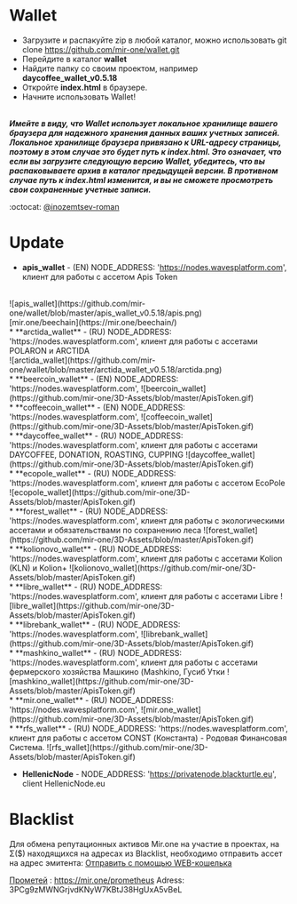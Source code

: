 # Wallet

* Загрузите и распакуйте zip в любой каталог, можно использовать git clone https://github.com/mir-one/wallet.git </br>
* Перейдите в каталог **wallet**</br>
* Найдите папку со своим проектом, например **daycoffee_wallet_v0.5.18**</br>
* Откройте **index.html** в браузере.</br>
* Начните использовать Wallet!
</br></br>

**_Имейте в виду, что Wallet использует локальное хранилище вашего браузера для надежного хранения данных ваших учетных записей. Локальное хранилище браузера привязано к URL-адресу страницы, поэтому в этом случае это будет путь к index.html. Это означает, что если вы загрузите следующую версию Wallet, убедитесь, что вы распаковываете архив в каталог предыдущей версии. В противном случае путь к index.html изменится, и вы не сможете просмотреть свои сохраненные учетные записи._**

:octocat: [@inozemtsev-roman](https://github.com/inozemtsev-roman)

# Update

* **apis_wallet** - (EN) NODE_ADDRESS: 'https://nodes.wavesplatform.com', клиент для работы с ассетом Apis Token
</br>
![apis_wallet](https://github.com/mir-one/wallet/blob/master/apis_wallet_v0.5.18/apis.png)
</br>
[mir.one/beechain](https://mir.one/beechain/)
</br>
* **arctida_wallet** - (RU) NODE_ADDRESS: 'https://nodes.wavesplatform.com', клиент для работы с ассетами POLARON и ARCTIDA
</br>
![arctida_wallet](https://github.com/mir-one/wallet/blob/master/arctida_wallet_v0.5.18/arctida.png)
</br>
* **beercoin_wallet** - (EN) NODE_ADDRESS: 'https://nodes.wavesplatform.com',
![beercoin_wallet](https://github.com/mir-one/3D-Assets/blob/master/ApisToken.gif)
</br>
* **coffeecoin_wallet** - (EN) NODE_ADDRESS: 'https://nodes.wavesplatform.com',
![coffeecoin_wallet](https://github.com/mir-one/3D-Assets/blob/master/ApisToken.gif)
</br>
* **daycoffee_wallet** - (RU) NODE_ADDRESS: 'https://nodes.wavesplatform.com', клиент для работы с ассетами DAYCOFFEE, DONATION, ROASTING, CUPPING
![daycoffee_wallet](https://github.com/mir-one/3D-Assets/blob/master/ApisToken.gif)
</br>
* **ecopole_wallet** - (RU) NODE_ADDRESS: 'https://nodes.wavesplatform.com', клиент для работы с ассетом EcoPole
![ecopole_wallet](https://github.com/mir-one/3D-Assets/blob/master/ApisToken.gif)
</br>
* **forest_wallet** - (RU) NODE_ADDRESS: 'https://nodes.wavesplatform.com', клиент для работы с экологическими ассетами и обязательствами по сохранению леса
![forest_wallet](https://github.com/mir-one/3D-Assets/blob/master/ApisToken.gif)
</br>
* **kolionovo_wallet** - (RU) NODE_ADDRESS: 'https://nodes.wavesplatform.com', клиент для работы с ассетами Kolion (KLN) и Kolion+
![kolionovo_wallet](https://github.com/mir-one/3D-Assets/blob/master/ApisToken.gif)
</br>
* **libre_wallet** - (RU) NODE_ADDRESS: 'https://nodes.wavesplatform.com', клиент для работы с ассетами Libre
![libre_wallet](https://github.com/mir-one/3D-Assets/blob/master/ApisToken.gif)
</br>
* **librebank_wallet** - (RU) NODE_ADDRESS: 'https://nodes.wavesplatform.com',
![librebank_wallet](https://github.com/mir-one/3D-Assets/blob/master/ApisToken.gif)
</br>
* **mashkino_wallet** - (RU) NODE_ADDRESS: 'https://nodes.wavesplatform.com', клиент для работы с ассетами фермерского хозяйства Машкино (Mashkino, Гусиб Утки
![mashkino_wallet](https://github.com/mir-one/3D-Assets/blob/master/ApisToken.gif)
</br>
* **mir.one_wallet** - (RU) NODE_ADDRESS: 'https://nodes.wavesplatform.com',
![mir.one_wallet](https://github.com/mir-one/3D-Assets/blob/master/ApisToken.gif)
</br>
* **rfs_wallet** - (RU) NODE_ADDRESS: 'https://nodes.wavesplatform.com', клиент для работы с ассетом CONST (Константа) - Родовая Финансовая Система.
![rfs_wallet](https://github.com/mir-one/3D-Assets/blob/master/ApisToken.gif)
</br>

* **HellenicNode** - NODE_ADDRESS: 'https://privatenode.blackturtle.eu', client HellenicNode.eu

# Blacklist
Для обмена репутационных активов Mir.one на участие в проектах, на Σ($) находящихся на адресах из Blacklist, необходимо отправить ассет на адрес эмитента:
[Отправить с помощью WEB-кошелька](https://beta.wavesplatform.com/#send/BfcSWA26FpztiKwkhAWjpiqXpRwzUWahDfpF88gHp469?recipient=3P3rsEiJ9eseL9xivuSPsxS3UJL5fzagyEw&amount=20000000.00000000)

[Прометей](https://www.icoprometheus.com) : https://mir.one/prometheus
Adress: 3PCg9zMWNGrjvdKNyW7KBtJ38HgUxA5vBeL